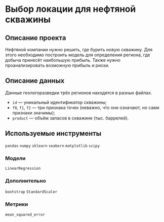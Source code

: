 # Выбор локации для нефтяной скважины

## Описание проекта

Нефтяной компании нужно решить, где бурить новую скважину. Для этого необходимо построить модель для определения региона, где добыча принесёт наибольшую прибыль. Также нужно проанализировать возможную прибыль и риски. 

## Описание данных

Данные геологоразведки трёх регионов находятся в разных файлах.

- `id` — уникальный идентификатор скважины;
- `f0`, `f1`, `f2` — три признака точек (неважно, что они означают, но сами признаки значимы);
- `product` — объём запасов в скважине (тыс. баррелей).

## Используемые инструменты

`pandas` `numpy` `sklearn` `seaborn` `matplotlib` `scipy`

### Модели

`LinearRegression`

### Дополнительно

`bootstrap` `StandardScaler`

### Метрики

`mean_squared_error`
